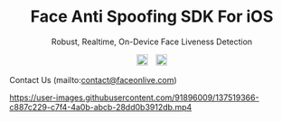 <h1 align="center">Face Anti Spoofing SDK For iOS</h1>
<p align="center">Robust, Realtime, On-Device Face Liveness Detection</p>

<p align="center">
<a href="https://twitter.com/intent/tweet?text=Robust,%20Realtime,%20On-Device%20Face%20Liveness%20Detection%20SDK%0D%0D&url=https://github.com/FaceOnLive/Face-Anti-Spoofing-SDK-iOS%0D%0D&hashtags=facerecognition,livenessdetection,iOS,developers"><img src="http://randojs.com/images/tweetShield.svg" alt="Tweet" height="20"/></a>&emsp;<a href="https://t.me/faceonlive"><img src="https://badgen.net/badge/icon/telegram?icon=telegram&label" alt="Telegram" height="20"/></a>
</p>

Contact Us (mailto:contact@faceonlive.com)


https://user-images.githubusercontent.com/91896009/137519366-c887c229-c7f4-4a0b-abcb-28dd0b3912db.mp4


